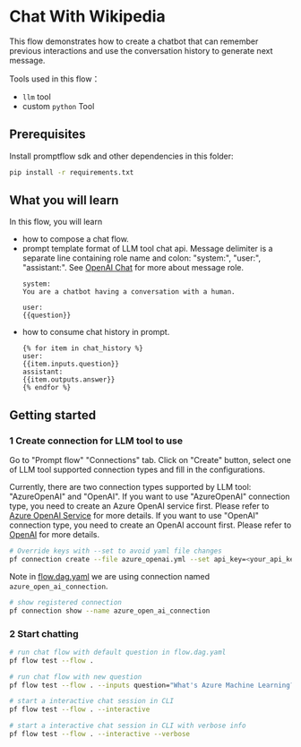 # Chat With Wikipedia

This flow demonstrates how to create a chatbot that can remember previous interactions and use the conversation history to generate next message.

Tools used in this flow：
- `llm` tool
- custom `python` Tool

## Prerequisites

Install promptflow sdk and other dependencies in this folder:
```bash
pip install -r requirements.txt
```

## What you will learn

In this flow, you will learn
- how to compose a chat flow.
- prompt template format of LLM tool chat api. Message delimiter is a separate line containing role name and colon: "system:", "user:", "assistant:".
See <a href="https://platform.openai.com/docs/api-reference/chat/create#chat/create-role" target="_blank">OpenAI Chat</a> for more about message role.
    ```jinja
    system:
    You are a chatbot having a conversation with a human.

    user:
    {{question}}
    ```
- how to consume chat history in prompt.
    ```jinja
    {% for item in chat_history %}
    user:
    {{item.inputs.question}}
    assistant:
    {{item.outputs.answer}}
    {% endfor %}
    ```

## Getting started

### 1 Create connection for LLM tool to use
Go to "Prompt flow" "Connections" tab. Click on "Create" button, select one of LLM tool supported connection types and fill in the configurations.

Currently, there are two connection types supported by LLM tool: "AzureOpenAI" and "OpenAI". If you want to use "AzureOpenAI" connection type, you need to create an Azure OpenAI service first. Please refer to [Azure OpenAI Service](https://azure.microsoft.com/en-us/products/cognitive-services/openai-service/) for more details. If you want to use "OpenAI" connection type, you need to create an OpenAI account first. Please refer to [OpenAI](https://platform.openai.com/) for more details.

```bash
# Override keys with --set to avoid yaml file changes
pf connection create --file azure_openai.yml --set api_key=<your_api_key> api_base=<your_api_base>
```

Note in [flow.dag.yaml](flow.dag.yaml) we are using connection named `azure_open_ai_connection`.
```bash
# show registered connection 
pf connection show --name azure_open_ai_connection
```

### 2 Start chatting

```bash
# run chat flow with default question in flow.dag.yaml
pf flow test --flow . 

# run chat flow with new question
pf flow test --flow . --inputs question="What's Azure Machine Learning?"

# start a interactive chat session in CLI
pf flow test --flow . --interactive

# start a interactive chat session in CLI with verbose info
pf flow test --flow . --interactive --verbose
```


